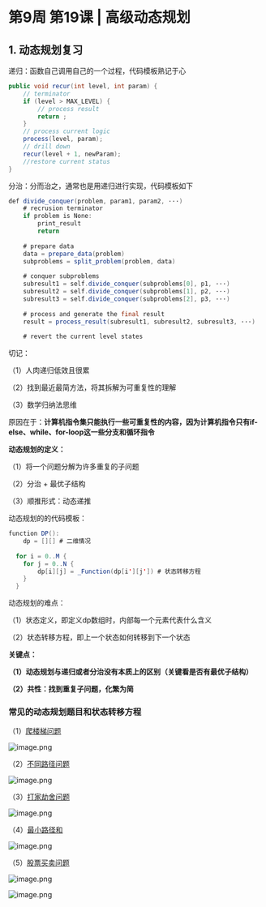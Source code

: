 # 第9周 第19课 | 高级动态规划

## 1. 动态规划复习

递归：函数自己调用自己的一个过程，代码模板熟记于心

```Java
public void recur(int level, int param) {
    // terminator
    if (level > MAX_LEVEL) {
        // process result
        return ;
    }
    // process current logic
    process(level, param);
    // drill down
    recur(level + 1, newParam);
    //restore current status
}
```

分治：分而治之，通常也是用递归进行实现，代码模板如下

```JAVA
def divide_conquer(problem, param1, param2, ···)
    # recrusion terminator
    if problem is None: 
        print_result
        return 
    
    # prepare data
    data = prepare_data(problem)
    subproblems = split_problem(problem, data)
    
    # conquer subproblems
    subresult1 = self.divide_conquer(subproblems[0], p1, ···)
    subresult2 = self.divide_conquer(subproblems[1], p2, ···)
    subresult3 = self.divide_conquer(subproblems[2], p3, ···)
    
    # process and generate the final result
    result = process_result(subresult1, subresult2, subresult3, ···)
    
    # revert the current level states
```

切记：

（1）人肉递归低效且很累

（2）找到最近最简方法，将其拆解为可重复性的理解

（3）数学归纳法思维

原因在于：**计算机指令集只能执行一些可重复性的内容，因为计算机指令只有if-else、while、for-loop这一些分支和循环指令**

**动态规划的定义：**

（1）将一个问题分解为许多重复的子问题

（2）分治 + 最优子结构

（3）顺推形式：动态递推

动态规划的的代码模板：

```Java
function DP(): 
    dp = [][] # 二维情况
  
  for i = 0..M {
    for j = 0..N {
        dp[i][j] = _Function(dp[i'][j']) # 状态转移方程
    }
  }
```

动态规划的难点：

（1）状态定义，即定义dp数组时，内部每一个元素代表什么含义

（2）状态转移方程，即上一个状态如何转移到下一个状态

**关键点：**

**（1）动态规划与递归或者分治没有本质上的区别（关键看是否有最优子结构）**

**（2）共性：找到重复子问题，化繁为简**

### 常见的动态规划题目和状态转移方程

（1）[爬楼梯问题](https://leetcode-cn.com/problems/climbing-stairs/)

![image.png](https://cdn.nlark.com/yuque/0/2020/png/1694029/1594565143542-153e3f0e-49e9-483e-83ed-6b4218ab8998.png)

（2）[不同路径问题](https://leetcode-cn.com/problems/unique-paths/)

![image.png](https://cdn.nlark.com/yuque/0/2020/png/1694029/1594565226694-8de5d70c-9c03-429e-af07-dbc2ec860657.png)

（3）[打家劫舍问题](https://leetcode-cn.com/problems/climbing-stairs/)

![image.png](https://cdn.nlark.com/yuque/0/2020/png/1694029/1594565312108-083fe2fc-dcb6-4d85-88dc-bcd4d0376ff4.png)

（4）[最小路径和](https://leetcode-cn.com/problems/minimum-path-sum/)

![image.png](https://cdn.nlark.com/yuque/0/2020/png/1694029/1594565631616-1dc42df6-7a30-477c-af6f-be9e91faaafc.png)

（5）[股票买卖问题](https://leetcode-cn.com/problems/best-time-to-buy-and-sell-stock/)

![image.png](https://cdn.nlark.com/yuque/0/2020/png/1694029/1594565764838-b431d725-79c6-409c-9e62-3d24ff9a0046.png)

![image.png](https://cdn.nlark.com/yuque/0/2020/png/1694029/1594565778059-4064dacc-c25c-428e-ab2f-a47cf206efe0.png)